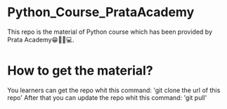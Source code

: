 # Python_Course_PrataAcademy
This repo is the material  of Python course which has been provided by Prata Academy😁✌🏻💻.

# How to get the material?
You learners can get the repo whit this command: 'git clone the url of this repo'
After that you can update the repo whit this command: 'git pull'
